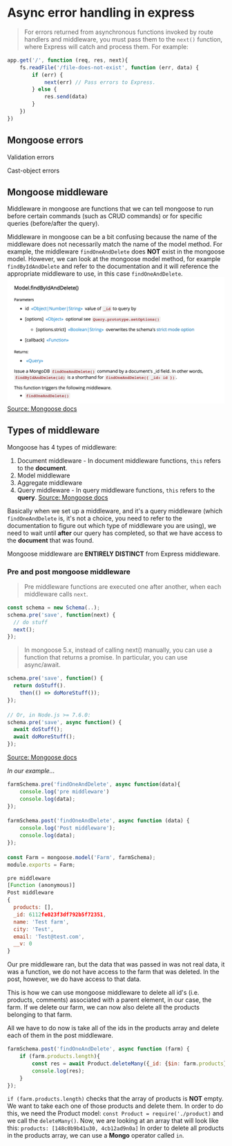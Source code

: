 # Async error handling in express
> For errors returned from asynchronous functions invoked by route handlers and middleware, you must pass them to the `next()` function, where Express will catch and process them. For example:
```Javascript
app.get('/', function (req, res, next){
    fs.readFile('/file-does-not-exist', function (err, data) {
        if (err) {
            next(err) // Pass errors to Express.
        } else {
            res.send(data)
        }
    })
})
```
## Mongoose errors

Validation errors

Cast-object errors

## Mongoose middleware
Middleware in mongoose are functions that we can tell mongoose to run before certain commands (such as CRUD commands) or for specific queries (before/after the query).

Middleware in mongoose can be a bit confusing because the name of the middleware does not necessarily match the name of the model method. For example, the middleware `findOneAndDelete` does **NOT** exist in the mongoose model. However, we can look at the mongoose model method, for example `findByIdAndDelete` and refer to the documentation and it will reference the appropriate middleware to use, in this case `findOneAndDelete`. 
![Mongoose middleware](/mongoose%20middleware.png)
[Source: Mongoose docs](https://mongoosejs.com/docs/api.html#model_Model.findByIdAndDelete)

## Types of middleware
Mongoose has 4 types of middleware: 
1. Document middleware - In document middleware functions, `this` refers to the **document**.
2. Model middleware
3. Aggregate middleware
4. Query middleware - In query middleware functions, `this` refers to the **query**.
[Source: Mongoose docs](https://mongoosejs.com/docs/middleware.html#types-of-middleware)

Basically when we set up a middleware, and it's a query middleware (which `findOneAndDelete` is, it's not a choice, you need to refer to the documentation to figure out which type of middleware you are using), we need to wait until **after** our query has completed, so that we have access to the **document** that was found.

Mongoose middleware are **ENTIRELY DISTINCT** from Express middleware. 

### Pre  and post mongoose middleware
> Pre middleware functions are executed one after another, when each middleware calls `next`. 
```Javascript
const schema = new Schema(..);
schema.pre('save', function(next) {
  // do stuff
  next();
});
```
> In mongoose 5.x, instead of calling next() manually, you can use a function that returns a promise. In particular, you can use async/await.
```Javascript
schema.pre('save', function() {
  return doStuff().
    then(() => doMoreStuff());
});

// Or, in Node.js >= 7.6.0:
schema.pre('save', async function() {
  await doStuff();
  await doMoreStuff();
});
```

[Source: Mongoose docs](https://mongoosejs.com/docs/middleware.html#types-of-middleware)


*In our example...*

```Javascript
farmSchema.pre('findOneAndDelete', async function(data){
    console.log('pre middleware')
    console.log(data);
});

farmSchema.post('findOneAndDelete', async function (data) {
    console.log('Post middleware');
    console.log(data);
});

const Farm = mongoose.model('Farm', farmSchema);
module.exports = Farm;
```

```Javascript
pre middleware
[Function (anonymous)]
Post middleware
{
  products: [],
  _id: 6112fe023f3df792b5f72351,
  name: 'Test farm',
  city: 'Test',
  email: 'Test@test.com',
  __v: 0
}
```

Our pre middleware ran, but the data that was passed in was not real data, it was a function, we do not have access to the farm that was deleted. 
In the post, however, we do have access to that data. 

This is how we can use mongoose middleware to delete all id's (i.e. products, comments) associated with a parent element, in our case, the farm. If we delete our farm, we can now also delete all the products belonging to that farm.  

All we have to do now is take all of the ids in the products array and delete each of them in the post middleware. 

```Javascript
farmSchema.post('findOneAndDelete', async function (farm) {
    if (farm.products.length){
        const res = await Product.deleteMany({_id: {$in: farm.products}})
        console.log(res);
    }
});
```

`if (farm.products.length)` checks that the array of products is **NOT** empty. 
We want to take each one of those products and delete them. 
In order to do this, we need the Product model: `const Product = require('./product)` and we call the `deleteMany()`.
Now, we are looking at an array that will look like this: 
`products: [148c0b9b41u30, 4cb12ad9n0a]`
In order to delete all products in the products array, we can use a **Mongo** operator called `in`.  

